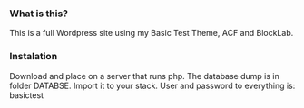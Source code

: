 ### What is this?
This is a full Wordpress site using my Basic Test Theme, ACF and BlockLab.

### Instalation
Download and place on a server that runs php. 
The database dump is in folder DATABSE. Import it to your stack.
User and password to everything is: basictest